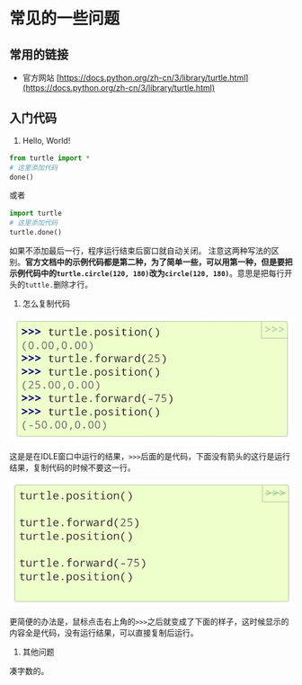 # 常见的一些问题

## 常用的链接
- 官方网站
 [https://docs.python.org/zh-cn/3/library/turtle.html](https://docs.python.org/zh-cn/3/library/turtle.html)
    
## 入门代码

1. Hello, World!
  ```python
  from turtle import *
  # 这里添加代码
  done()
  ```

  或者

  ```python
  import turtle
  # 这里添加代码
  turtle.done()
  ```

  如果不添加最后一行，程序运行结束后窗口就自动关闭。
注意这两种写法的区别。**官方文档中的示例代码都是第二种，为了简单一些，可以用第一种，但是要把示例代码中的`turtle.circle(120, 180)`改为`circle(120, 180)`**。意思是把每行开头的`tuttle.`删除才行。

1. 怎么复制代码

  ![](/python/2023-03-27-18-06-50-066.jpg)

  这是是在IDLE窗口中运行的结果，`>>>`后面的是代码，下面没有箭头的这行是运行结果，复制代码的时候不要这一行。

  ![](/python/2023-03-27-18-07-13-343.jpg)

  更简便的办法是，鼠标点击右上角的`>>>`之后就变成了下面的样子，这时候显示的内容全是代码，没有运行结果，可以直接复制后运行。

1. 其他问题

  凑字数的。
